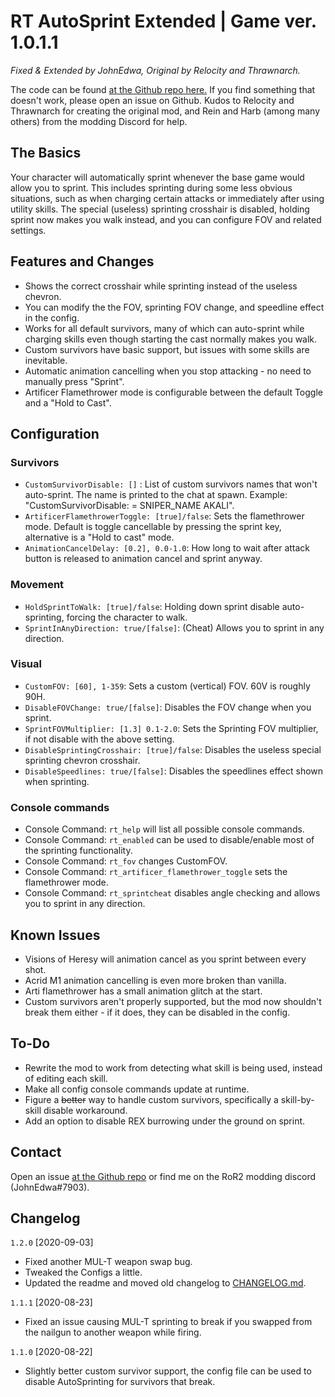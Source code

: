# RT AutoSprint Extended | Game ver. 1.0.1.1

*Fixed & Extended by JohnEdwa, Original by Relocity and Thrawnarch.*

The code can be found [at the Github repo here.](https://github.com/JohnEdwa/RTAutoSprintExtended) If you find something that doesn't work, please open an issue on Github.
Kudos to Relocity and Thrawnarch for creating the original mod, and Rein and Harb (among many others) from the modding Discord for help.

## The Basics

Your character will automatically sprint whenever the base game would allow you to sprint. This includes sprinting during some less obvious situations, such as when charging certain attacks or immediately after using utility skills.
The special (useless) sprinting crosshair is disabled, holding sprint now makes you walk instead, and you can configure FOV and related settings.

## Features and Changes

* Shows the correct crosshair while sprinting instead of the useless chevron.
* You can modify the the FOV, sprinting FOV change, and speedline effect in the config.
* Works for all default survivors, many of which can auto-sprint while charging skills even though starting the cast normally makes you walk.
* Custom survivors have basic support, but issues with some skills are inevitable.
* Automatic animation cancelling when you stop attacking - no need to manually press "Sprint".
* Artificer Flamethrower mode is configurable between the default Toggle and a "Hold to Cast".

## Configuration

### Survivors

* `CustomSurvivorDisable: []` : List of custom survivors names that won't auto-sprint. The name is printed to the chat at spawn. Example: "CustomSurvivorDisable: = SNIPER_NAME AKALI".
* `ArtificerFlamethrowerToggle: [true]/false`: Sets the flamethrower mode. Default is toggle cancellable by pressing the sprint key, alternative is a "Hold to cast" mode.
* `AnimationCancelDelay: [0.2], 0.0-1.0`: How long to wait after attack button is released to animation cancel and sprint anyway.

### Movement

* `HoldSprintToWalk: [true]/false`: Holding down sprint disable auto-sprinting, forcing the character to walk.
* `SprintInAnyDirection: true/[false]`: (Cheat) Allows you to sprint in any direction.

### Visual

* `CustomFOV: [60], 1-359`: Sets a custom (vertical) FOV. 60V is roughly 90H.
* `DisableFOVChange: true/[false]`: Disables the FOV change when you sprint.  
* `SprintFOVMultiplier: [1.3] 0.1-2.0`: Sets the Sprinting FOV multiplier, if not disable with the above setting.
* `DisableSprintingCrosshair: [true]/false`: Disables the useless special sprinting chevron crosshair.
* `DisableSpeedlines: true/[false]`: Disables the speedlines effect shown when sprinting.

### Console commands

* Console Command: `rt_help` will list all possible console commands.
* Console Command: `rt_enabled` can be used to disable/enable most of the sprinting functionality.
* Console Command: `rt_fov` changes CustomFOV.
* Console Command: `rt_artificer_flamethrower_toggle` sets the flamethrower mode.
* Console Command: `rt_sprintcheat` disables angle checking and allows you to sprint in any direction.

## Known Issues

* Visions of Heresy will animation cancel as you sprint between every shot.
* Acrid M1 animation cancelling is even more broken than vanilla.
* Arti flamethrower has a small animation glitch at the start.
* Custom survivors aren't properly supported, but the mod now shouldn't break them either - if it does, they can be disabled in the config.

## To-Do

* Rewrite the mod to work from detecting what skill is being used, instead of editing each skill.
* Make all config console commands update at runtime.
* Figure a ~~better~~ way to handle custom survivors, specifically a skill-by-skill disable workaround.
* Add an option to disable REX burrowing under the ground on sprint.

## Contact

Open an issue [at the Github repo](https://github.com/JohnEdwa/RTAutoSprintExtended) or find me on the RoR2 modding discord (JohnEdwa#7903).

## Changelog

`1.2.0` [2020-09-03]

* Fixed another MUL-T weapon swap bug.
* Tweaked the Configs a little.
* Updated the readme and moved old changelog to [CHANGELOG.md](https://github.com/JohnEdwa/RTAutoSprintExtended/blob/master/CHANGELOG.md).

`1.1.1` [2020-08-23]

* Fixed an issue causing MUL-T sprinting to break if you swapped from the nailgun to another weapon while firing.

`1.1.0` [2020-08-22]

* Slightly better custom survivor support, the config file can be used to disable AutoSprinting for survivors that break.
